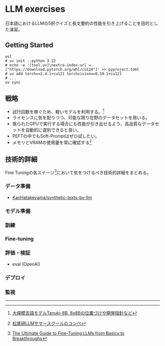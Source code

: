 # LLM exercises

日本語におけるLLMの5択クイズと長文要約の性能を引き上げることを目的とした演習。

## Getting Started

```shell
wsl
# uv init --python 3.12
# echo -e '[tool.uv]\nextra-index-url = ["https://download.pytorch.org/whl/cu124"]' >> pyproject.toml
# uv add torch==2.4.1+cu121 torchvision==0.19.1+cu121
# ...
uv sync
```

## 戦略

- 試行回数を稼ぐため、軽いモデルを利用する。[^hatakeyama_2024_08_30]
- ライセンスに気を配りつつ、可能な限り在野のデータセットを用いる。
- 限られたGPUで実行する場合にも性能が引き出せるよう、高品質なデータセットを自動的に選別できると良い。
- PEFTの中でもSoft-Promptはぜひ試したい。
- メモリとVRAMの使用量を常に確認する[^nishio_2023]

## 技術的詳細

Fine Tuningの各ステージ[^Parthasarathy_et_al_2024]において気をつけるべき技術的詳細をまとめる。

### データ準備

- [KanHatakeyama/synthetic-texts-by-llm](https://github.com/KanHatakeyama/synthetic-texts-by-llm)

### モデル準備

### 訓練

### Fine-tuning

### 評価・検証

- eval (OpenAI)

### デプロイ

### 監視

---

[^nishio_2023]: [松尾研LLMサマースクールのコンペ](https://scrapbox.io/nishio/松尾研LLMサマースクールのコンペ)
[^hatakeyama_2024_08_30]: [大規模言語モデルTanuki-8B, 8x8Bの位置づけや開発指針など](https://zenn.dev/matsuolab/articles/377f7ae8b1169e)
[^Parthasarathy_et_al_2024]: [The Ultimate Guide to Fine-Tuning LLMs from Basics to Breakthroughs](https://arxiv.org/html/2408.13296v1)
